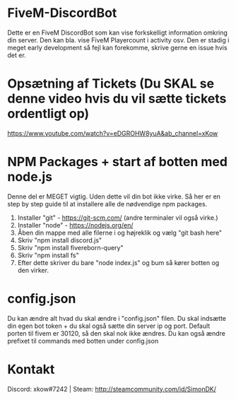 # FiveM-DiscordBot
Dette er en FiveM DiscordBot som kan vise forkskelligt information omkring din server. Den kan bla. vise FiveM Playercount i activity osv.
Den er stadig i meget early development så fejl kan forekomme, skrive gerne en issue hvis det er.

# Opsætning af Tickets (Du SKAL se denne video hvis du vil sætte tickets ordentligt op)
https://www.youtube.com/watch?v=eDGROHW8yuA&ab_channel=xKow

# NPM Packages + start af botten med node.js
Denne del er MEGET vigtig. Uden dette vil din bot ikke virke.
Så her er en step by step guide til at installere alle de nødvendige npm packages.
1. Installer "git" - https://git-scm.com/ (andre terminaler vil også virke.)
2. Installer "node" - https://nodejs.org/en/
3. Åben din mappe med alle filerne i og højreklik og vælg "git bash here"
4. Skriv "npm install discord.js"
5. Skriv "npm install fivereborn-query"
6. Skriv "npm install fs"
7. Efter dette skriver du bare "node index.js" og bum så kører botten og den virker.

# config.json
Du kan ændre alt hvad du skal ændre i "config.json" filen. Du skal indsætte din egen bot token + du skal også sætte din server ip og port.
Default porten til fivem er 30120, så den skal nok ikke ændres.
Du kan også ændre prefixet til commands med botten under config.json

# Kontakt
Discord: xkow#7242 | 
Steam: http://steamcommunity.com/id/SimonDK/
